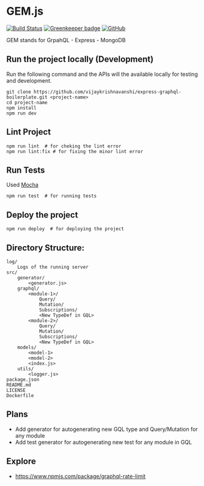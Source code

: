 # GEM.js

[![Build Status](https://travis-ci.com/vijaykrishnavanshi/express-graphql-boilerplate.svg?branch=master)](https://travis-ci.com/vijaykrishnavanshi/express-graphql-boilerplate) 
[![Greenkeeper badge](https://badges.greenkeeper.io/vijaykrishnavanshi/express-graphql-boilerplate.svg)](https://greenkeeper.io/) 
[![GitHub](https://img.shields.io/github/license/vijaykrishnavanshi/express-graphql-boilerplate.svg)](https://github.com/vijaykrishnavanshi/express-graphql-boilerplate/blob/master/LICENSE)

GEM stands for GrpahQL - Express - MongoDB

## Run the project locally (Development)

Run the following command and the APIs will the available locally for testing and development.

```closure
git clone https://github.com/vijaykrishnavanshi/express-graphql-boilerplate.git <project-name>
cd project-name
npm install
npm run dev
```

## Lint Project

```closure
npm run lint  # for cheking the lint error
npm run lint:fix # for fixing the minor lint error
```

## Run Tests

Used [Mocha](https://mochajs.org/)

```closure
npm run test  # for running tests
```

## Deploy the project

```closure
npm run deploy  # for deploying the project
```

## Directory Structure:

```
log/
    Logs of the running server
src/
    generator/
        <generator.js>
    graphql/
        <module-1>/
            Query/
            Mutation/
            Subscriptions/
            <New TypeDef in GQL>
        <module-2>/
            Query/
            Mutation/
            Subscriptions/
            <New TypeDef in GQL>
    models/
        <model-1>
        <model-2>
        <index.js>
    utils/
        <logger.js>
package.json
README.md
LICENSE
Dockerfile
```

## Plans

* Add generator for autogenerating new GQL type and Query/Mutation for any module
* Add test generator for autogenerating new test for any module in GQL

## Explore

* https://www.npmjs.com/package/graphql-rate-limit
